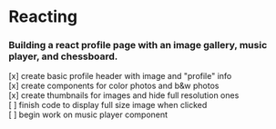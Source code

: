 # Reacting

### Building a react profile page with an image gallery, music player, and chessboard. 

[x] create basic profile header with image and "profile" info  <br>
[x] create components for color photos and b&w photos  <br>
[x] create thumbnails for images and hide full resolution ones  <br>
[ ] finish code to display full size image when clicked  <br>
[ ] begin work on music player component  <br>